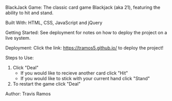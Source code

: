 BlackJack Game:
The classic card game Blackjack (aka 21), featuring the ability to hit and stand. 

Built With:
HTML, CSS, JavaScript and jQuery

Getting Started:
See deployment for notes on how to deploy the project on a live system.

Deployment:
Click the link: https://tramos5.github.io/ to deploy the project!

Steps to Use:
1. Click "Deal"
    - If you would like to recieve another card click "Hit"
    - If you would like to stick with your current hand click "Stand"
2. To restart the game click "Deal"

Author:
Travis Ramos
